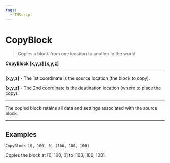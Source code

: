 ```yaml
---
tags:
  - TMScript
---
```


# CopyBlock

> Copies a block from one location to another in the world.

**CopyBlock \[x,y,z\] \[x,y,z\]**

_____

**\[x,y,z\]** - The 1st coordinate is the source location (the block to copy).

**\[x,y,z\]** - The 2nd coordinate is the destination location (where to place the copy).

_____

The copied block retains all data and settings associated with the source block.

_____

## Examples

``` title="copyblock-example.txt" linenums="1"
CopyBlock [0, 100, 0] [100, 100, 100]
```

Copies the block at \[0, 100, 0\] to \[100, 100, 100\].
